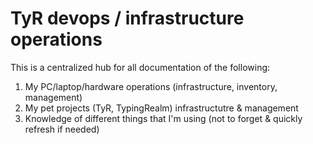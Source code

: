 # TyR devops / infrastructure operations

This is a centralized hub for all documentation of the following:

1. My PC/laptop/hardware operations (infrastructure, inventory, management)
2. My pet projects (TyR, TypingRealm) infrastructutre & management
3. Knowledge of different things that I'm using (not to forget & quickly refresh if needed)
